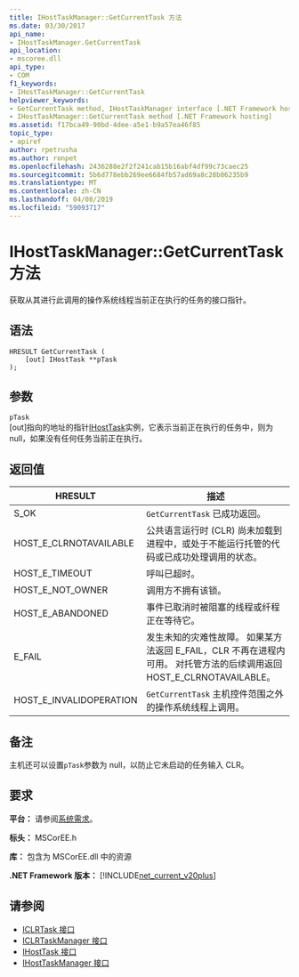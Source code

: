 ```yaml
---
title: IHostTaskManager::GetCurrentTask 方法
ms.date: 03/30/2017
api_name:
- IHostTaskManager.GetCurrentTask
api_location:
- mscoree.dll
api_type:
- COM
f1_keywords:
- IHostTaskManager::GetCurrentTask
helpviewer_keywords:
- GetCurrentTask method, IHostTaskManager interface [.NET Framework hosting]
- IHostTaskManager::GetCurrentTask method [.NET Framework hosting]
ms.assetid: f17bca49-90bd-4dee-a5e1-b9a57ea46f85
topic_type:
- apiref
author: rpetrusha
ms.author: ronpet
ms.openlocfilehash: 2436288e2f2f241cab15b16abf4df99c73caec25
ms.sourcegitcommit: 5b6d778ebb269ee6684fb57ad69a8c28b06235b9
ms.translationtype: MT
ms.contentlocale: zh-CN
ms.lasthandoff: 04/08/2019
ms.locfileid: "59093717"
---
```

# <a name="ihosttaskmanagergetcurrenttask-method"></a>IHostTaskManager::GetCurrentTask 方法
获取从其进行此调用的操作系统线程当前正在执行的任务的接口指针。  
  
## <a name="syntax"></a>语法  
  
```  
HRESULT GetCurrentTask (  
    [out] IHostTask **pTask  
);  
```  
  
## <a name="parameters"></a>参数  
 `pTask`  
 [out]指向的地址的指针[IHostTask](../../../../docs/framework/unmanaged-api/hosting/ihosttask-interface.md)实例，它表示当前正在执行的任务中，则为 null，如果没有任何任务当前正在执行。  
  
## <a name="return-value"></a>返回值  
  
|HRESULT|描述|  
|-------------|-----------------|  
|S_OK|`GetCurrentTask` 已成功返回。|  
|HOST_E_CLRNOTAVAILABLE|公共语言运行时 (CLR) 尚未加载到进程中，或处于不能运行托管的代码或已成功处理调用的状态。|  
|HOST_E_TIMEOUT|呼叫已超时。|  
|HOST_E_NOT_OWNER|调用方不拥有该锁。|  
|HOST_E_ABANDONED|事件已取消时被阻塞的线程或纤程正在等待它。|  
|E_FAIL|发生未知的灾难性故障。 如果某方法返回 E_FAIL，CLR 不再在进程内可用。 对托管方法的后续调用返回 HOST_E_CLRNOTAVAILABLE。|  
|HOST_E_INVALIDOPERATION|`GetCurrentTask` 主机控件范围之外的操作系统线程上调用。|  
  
## <a name="remarks"></a>备注  
 主机还可以设置`pTask`参数为 null，以防止它未启动的任务输入 CLR。  
  
## <a name="requirements"></a>要求  
 **平台：** 请参阅[系统需求](../../../../docs/framework/get-started/system-requirements.md)。  
  
 **标头：** MSCorEE.h  
  
 **库：** 包含为 MSCorEE.dll 中的资源  
  
 **.NET Framework 版本：** [!INCLUDE[net_current_v20plus](../../../../includes/net-current-v20plus-md.md)]  
  
## <a name="see-also"></a>请参阅

- [ICLRTask 接口](../../../../docs/framework/unmanaged-api/hosting/iclrtask-interface.md)
- [ICLRTaskManager 接口](../../../../docs/framework/unmanaged-api/hosting/iclrtaskmanager-interface.md)
- [IHostTask 接口](../../../../docs/framework/unmanaged-api/hosting/ihosttask-interface.md)
- [IHostTaskManager 接口](../../../../docs/framework/unmanaged-api/hosting/ihosttaskmanager-interface.md)
